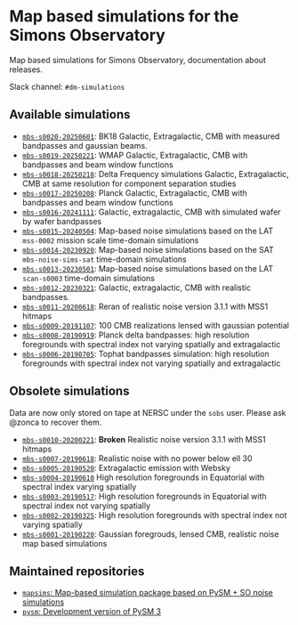 Map based simulations for the Simons Observatory
================================================

Map based simulations for Simons Observatory, documentation about releases.

Slack channel: `#dm-simulations`

## Available simulations

* [`mbs-s0020-20250601`](mbs-s0020-20250423/README.md): BK18 Galactic, Extragalactic, CMB with measured bandpasses and gaussian beams.
* [`mbs-s0019-20250221`](mbs-s0019-20250221/README.md): WMAP Galactic, Extragalactic, CMB with bandpasses and beam window functions
* [`mbs-s0018-20250218`](mbs-s0018-20250218/README.md): Delta Frequency simulations Galactic, Extragalactic, CMB at same resolution for component separation studies
* [`mbs-s0017-20250208`](mbs-s0017-20250208/README.md): Planck Galactic, Extragalactic, CMB with bandpasses and beam window functions
* [`mbs-s0016-20241111`](mbs-s0016-20241111/README.md): Galactic, extragalactic, CMB with simulated wafer by wafer bandpasses
* [`mbs-s0015-20240504`](mbs-s0015-20240504/README.md): Map-based noise simulations based on the LAT `mss-0002` mission scale time-domain simulations
* [`mbs-s0014-20230920`](mbs-s0014-20230920/README.md): Map-based noise simulations based on the SAT `mbs-noise-sims-sat` time-domain simulations
* [`mbs-s0013-20230501`](mbs-s0013-20230501/README.md): Map-based noise simulations based on the LAT `scan-s0003` time-domain simulations
* [`mbs-s0012-20230321`](mbs-s0012-20230321/README.md): Galactic, extragalactic, CMB with realistic bandpasses.
* [`mbs-s0011-20200618`](202006_noise/README.md): Reran of realistic noise version 3.1.1 with MSS1 hitmaps
* [`mbs-s0009-20191107`](201911_lensed_cmb/README.md): 100 CMB realizations lensed with gaussian potential
* [`mbs-s0008-20190919`](201909_highres_foregrounds_extragalactic_planck_deltabandpass/README.md): Planck delta bandpasses: high resolution foregrounds with spectral index not varying spatially and extragalactic
* [`mbs-s0006-20190705`](201906_highres_foregrounds_extragalactic_tophat/README.md): Tophat bandpasses simulation: high resolution foregrounds with spectral index not varying spatially and extragalactic

## Obsolete simulations

Data are now only stored on tape at NERSC under the `sobs` user. Please ask @zonca to recover them.

* [`mbs-s0010-20200221`](202002_noise/README.md): **Broken** Realistic noise version 3.1.1 with MSS1 hitmaps
* [`mbs-s0007-20190618`](201906_noise_no_lowell/README.md): Realistic noise with no power below ell 30
* [`mbs-s0005-20190520`](201905_extragalactic/README.md): Extragalactic emission with Websky
* [`mbs-s0004-20190610`](201904_highres_foregrounds_variable_spectral_index/README.md) High resolution foregrounds in Equatorial with spectral index varying spatially
* [`mbs-s0003-20190517`](201904_highres_foregrounds_equatorial/README.md): High resolution foregrounds in Equatorial with spectral index not varying spatially
* [`mbs-s0002-20190325`](201903_highres_foregrounds/README.md): High resolution foregrounds with spectral index not varying spatially
* [`mbs-s0001-20190220`](201901_gaussian_fg_lensed_cmb_realistic_noise/README.md): Gaussian foregrouds, lensed CMB, realistic noise map based simulations

## Maintained repositories

* [`mapsims`: Map-based simulation package based on PySM + SO noise simulations](https://github.com/galsci/mapsims)
* [`pysm`: Development version of PySM 3](https://github.com/galsci/pysm)
